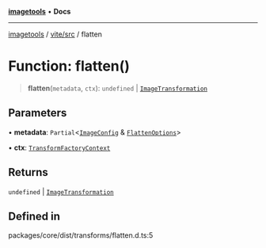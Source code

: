 [**imagetools**](../../../README.md) • **Docs**

***

[imagetools](../../../modules.md) / [vite/src](../README.md) / flatten

# Function: flatten()

> **flatten**(`metadata`, `ctx`): `undefined` \| [`ImageTransformation`](../type-aliases/ImageTransformation.md)

## Parameters

• **metadata**: `Partial`\<[`ImageConfig`](../type-aliases/ImageConfig.md) & [`FlattenOptions`](../interfaces/FlattenOptions.md)\>

• **ctx**: [`TransformFactoryContext`](../interfaces/TransformFactoryContext.md)

## Returns

`undefined` \| [`ImageTransformation`](../type-aliases/ImageTransformation.md)

## Defined in

packages/core/dist/transforms/flatten.d.ts:5
